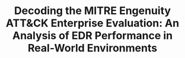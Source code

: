 ---
title: "Decoding the MITRE Engenuity ATT&CK Enterprise Evaluation: An Analysis of EDR Performance in Real-World Environments"
collection: publications
authors: Xiangmin Shen, Zhenyuan Li, Graham Burleigh, Lingzhi Wang, Yan Chen
permalink: https://arxiv.org/pdf/2401.15878
venue: Proceedings of the 19th ACM Asia Conference on Computer and Communications Security (AsiaCCS'24)
paper: https://dl.acm.org/doi/pdf/10.1145/3634737.3645012
code: https://github.com/LexusWang/CAPTAIN
---